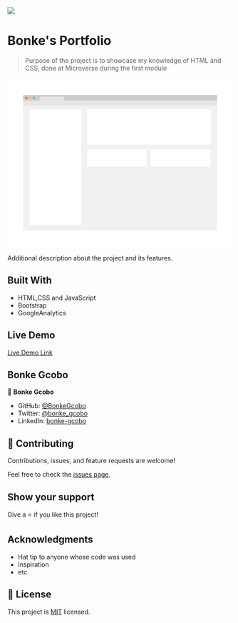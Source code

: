 ![](https://img.shields.io/badge/Microverse-blueviolet)

# Bonke's Portfolio

> Purpose of the project is to showcase my knowledge of HTML and CSS, done at Microverse during the first module 

![screenshot](./app_screenshot.png)

Additional description about the project and its features.

## Built With

- HTML,CSS and JavaScript
- Bootstrap
- GoogleAnalytics

## Live Demo

[Live Demo Link](https://bonkegcobo.github.io/PortfolioProject/)

## Bonke Gcobo

👤 **Bonke Gcobo**

- GitHub: [@BonkeGcobo](https://github.com/BonkeGcobo)
- Twitter: [@bonke_gcobo](https://twitter.com/bonke_gcobo)
- LinkedIn: [bonke-gcobo](https://linkedin.com/in/bonke-gcobo)


## 🤝 Contributing

Contributions, issues, and feature requests are welcome!

Feel free to check the [issues page](../../issues/).

## Show your support

Give a ⭐️ if you like this project!

## Acknowledgments

- Hat tip to anyone whose code was used
- Inspiration
- etc

## 📝 License

This project is [MIT](./MIT.md) licensed.
